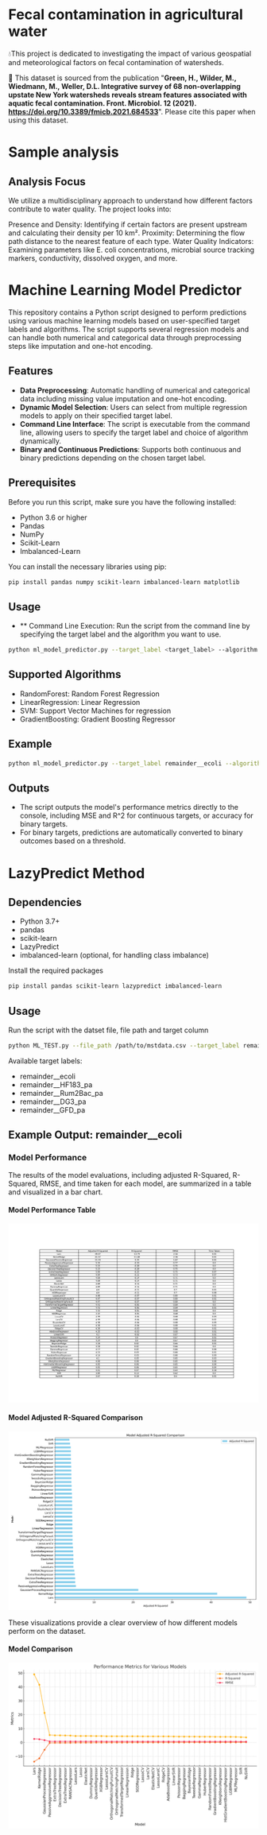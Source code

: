 # Fecal contamination in agricultural water

💧This project is dedicated to investigating the impact of various geospatial and meteorological factors on fecal contamination of watersheds.

📖 This dataset is sourced from the publication "**Green, H., Wilder, M., Wiedmann, M., Weller, D.L. Integrative survey of 68 non-overlapping upstate New York watersheds reveals stream features associated with aquatic fecal contamination. Front. Microbiol. 12 (2021). https://doi.org/10.3389/fmicb.2021.684533**". 
Please cite this paper when using this dataset.

# Sample analysis

## Analysis Focus
We utilize a multidisciplinary approach to understand how different factors contribute to water quality. The project looks into:

Presence and Density: Identifying if certain factors are present upstream and calculating their density per 10 km².
Proximity: Determining the flow path distance to the nearest feature of each type.
Water Quality Indicators: Examining parameters like E. coli concentrations, microbial source tracking markers, conductivity, dissolved oxygen, and more.

# Machine Learning Model Predictor

This repository contains a Python script designed to perform predictions using various machine learning models based on user-specified target labels and algorithms. The script supports several regression models and can handle both numerical and categorical data through preprocessing steps like imputation and one-hot encoding.

## Features

- **Data Preprocessing**: Automatic handling of numerical and categorical data including missing value imputation and one-hot encoding.
- **Dynamic Model Selection**: Users can select from multiple regression models to apply on their specified target label.
- **Command Line Interface**: The script is executable from the command line, allowing users to specify the target label and choice of algorithm dynamically.
- **Binary and Continuous Predictions**: Supports both continuous and binary predictions depending on the chosen target label.

## Prerequisites

Before you run this script, make sure you have the following installed:
- Python 3.6 or higher
- Pandas
- NumPy
- Scikit-Learn
- Imbalanced-Learn

You can install the necessary libraries using pip:
```bash
pip install pandas numpy scikit-learn imbalanced-learn matplotlib
```

## Usage 
- ** Command Line Execution: Run the script from the command line by specifying the target label and the algorithm you want to use.

``` bash
python ml_model_predictor.py --target_label <target_label> --algorithm <algorithm_name>
```
## Supported Algorithms
-  RandomForest: Random Forest Regression
-  LinearRegression: Linear Regression
-  SVM: Support Vector Machines for regression
-  GradientBoosting: Gradient Boosting Regressor

## Example
``` bash
python ml_model_predictor.py --target_label remainder__ecoli --algorithm RandomForest
```
## Outputs
-  The script outputs the model's performance metrics directly to the console, including MSE and R^2 for continuous targets, or accuracy for binary targets.
-  For binary targets, predictions are automatically converted to binary outcomes based on a threshold.


# LazyPredict Method

## Dependencies

- Python 3.7+
- pandas
- scikit-learn
- LazyPredict
- imbalanced-learn (optional, for handling class imbalance)

Install the required packages

```bash
pip install pandas scikit-learn lazypredict imbalanced-learn
```

## Usage
Run the script with the datset file, file path and target column

``` bash
python ML_TEST.py --file_path /path/to/mstdata.csv --target_label remainder__ecoli
```
Available target labels:
- remainder__ecoli
- remainder__HF183_pa
- remainder__Rum2Bac_pa
- remainder__DG3_pa
- remainder__GFD_pa

## Example Output: remainder__ecoli
### Model Performance

The results of the model evaluations, including adjusted R-Squared, R-Squared, RMSE, and time taken for each model, are summarized in a table and visualized in a bar chart.

#### Model Performance Table

![Model Performance Table](Images/model_performance_table.png)

#### Model Adjusted R-Squared Comparison

![Model Adjusted R-Squared Comparison](Images/model_performance_bar.png)

These visualizations provide a clear overview of how different models perform on the dataset.

#### Model Comparison
![Model Comparison](Images/output.png)



